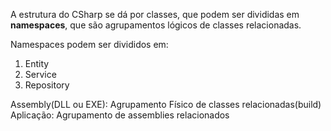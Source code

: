 A estrutura do CSharp se dá por classes, que podem ser divididas em **namespaces**, que são agrupamentos lógicos de classes relacionadas.

Namespaces podem ser divididos em:
1. Entity
2. Service
3. Repository

Assembly(DLL ou EXE): Agrupamento Físico de classes relacionadas(build)
Aplicação: Agrupamento de assemblies relacionados